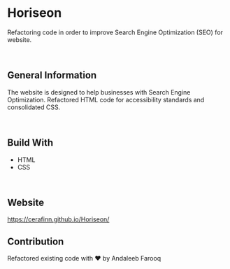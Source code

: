 # Horiseon
Refactoring code in order to improve Search Engine Optimization (SEO) for website.

<br />

## General Information
The website is designed to help businesses with Search Engine Optimization. Refactored HTML code for accessibility standards and consolidated CSS.

<br />

## Build With
* HTML
* CSS

<br />

## Website
https://cerafinn.github.io/Horiseon/

## Contribution
Refactored existing code with ❤️ by Andaleeb Farooq